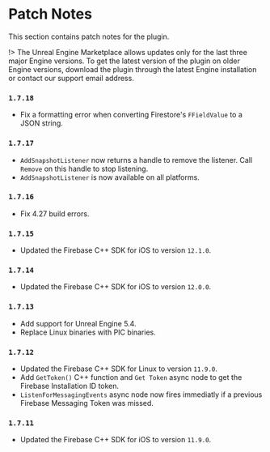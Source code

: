 # Patch Notes

This section contains patch notes for the plugin.

!> The Unreal Engine Marketplace allows updates only for the last three major Engine versions. To get the latest version of the plugin on older Engine versions, download the plugin through the latest Engine installation or contact our support email address.

### `1.7.18`
- Fix a formatting error when converting Firestore's `FFieldValue` to a JSON string.

### `1.7.17`
- `AddSnapshotListener` now returns a handle to remove the listener. Call `Remove` on this handle to stop listening.
- `AddSnapshotListener` is now available on all platforms.

### `1.7.16`
- Fix 4.27 build errors.

### `1.7.15`
- Updated the Firebase C++ SDK for iOS to version `12.1.0`.

### `1.7.14`
- Updated the Firebase C++ SDK for iOS to version `12.0.0`.

### `1.7.13`
- Add support for Unreal Engine 5.4.
- Replace Linux binaries with PIC binaries.

### `1.7.12`
- Updated the Firebase C++ SDK for Linux to version `11.9.0`.
- Add `GetToken()` C++ function and `Get Token` async node to get the Firebase Installation ID token.
- `ListenForMessagingEvents` async node now fires immediatly if a previous Firebase Messaging Token was missed.

### `1.7.11`
- Updated the Firebase C++ SDK for iOS to version `11.9.0`.
